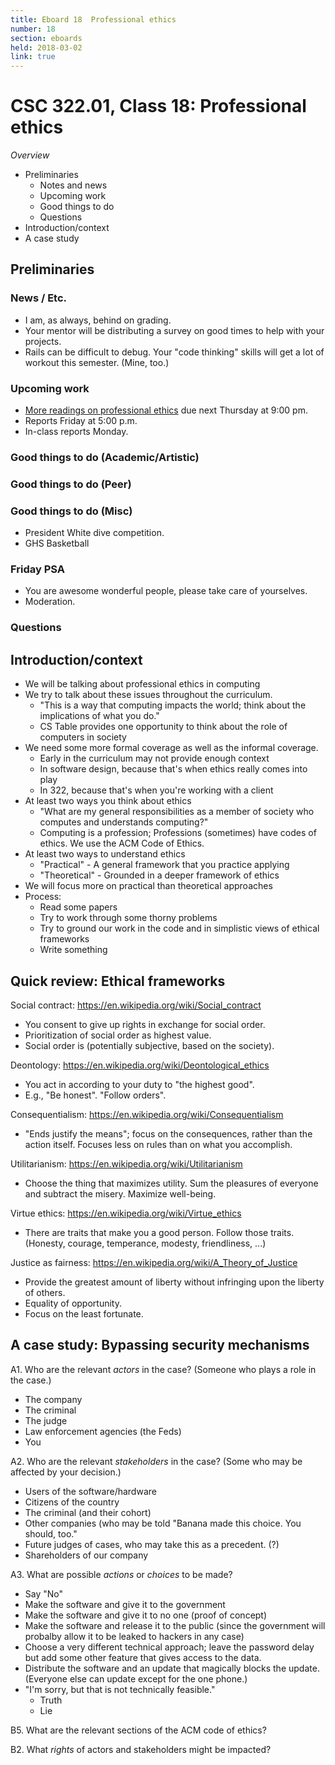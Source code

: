 ```yaml
---
title: Eboard 18  Professional ethics
number: 18
section: eboards
held: 2018-03-02
link: true
---
```

CSC 322.01, Class 18:  Professional ethics
==========================================

_Overview_

* Preliminaries
    * Notes and news
    * Upcoming work
    * Good things to do
    * Questions
* Introduction/context
* A case study

Preliminaries
-------------

### News / Etc.

* I am, as always, behind on grading.
* Your mentor will be distributing a survey on good times to help with
  your projects.
* Rails can be difficult to debug.  Your "code thinking" skills will get
  a lot of workout this semester.  (Mine, too.)

### Upcoming work

* [More readings on professional ethics](../readings/ethics02) due next
  Thursday at 9:00 pm.
* Reports Friday at 5:00 p.m.
* In-class reports Monday.

### Good things to do (Academic/Artistic)

### Good things to do (Peer)

### Good things to do (Misc)

* President White dive competition.
* GHS Basketball

### Friday PSA

* You are awesome wonderful people, please take care of yourselves.
* Moderation.

### Questions

Introduction/context
--------------------

* We will be talking about professional ethics in computing
* We try to talk about these issues throughout the curriculum.
    * "This is a way that computing impacts the world; think about the implications
      of what you do."
    * CS Table provides one opportunity to think about the role of computers
      in society
* We need some more formal coverage as well as the informal coverage.
    * Early in the curriculum may not provide enough context
    * In software design, because that's when ethics really comes into play
    * In 322, because that's when you're working with a client
* At least two ways you think about ethics
    * "What are my general responsibilities as a member of society who computes
      and understands computing?"
    * Computing is a profession; Professions (sometimes) have codes of ethics.
      We use the ACM Code of Ethics.
* At least two ways to understand ethics
    * "Practical" - A general framework that you practice applying
    * "Theoretical" - Grounded in a deeper framework of ethics
* We will focus more on practical than theoretical approaches
* Process:
    * Read some papers
    * Try to work through some thorny problems
    * Try to ground our work in the code and in simplistic views of ethical
      frameworks
    * Write something

Quick review: Ethical frameworks
--------------------------------

Social contract: <https://en.wikipedia.org/wiki/Social_contract>

* You consent to give up rights in exchange for social order.
* Prioritization of social order as highest value.
* Social order is (potentially subjective, based on the society).

Deontology: <https://en.wikipedia.org/wiki/Deontological_ethics>

* You act in according to your duty to "the highest good".
* E.g., "Be honest".  "Follow orders".

Consequentialism: <https://en.wikipedia.org/wiki/Consequentialism>

* "Ends justify the means"; focus on the consequences, rather than the
  action itself.  Focuses less on rules than on what you accomplish.

Utilitarianism: <https://en.wikipedia.org/wiki/Utilitarianism>

* Choose the thing that maximizes utility.  Sum the pleasures of everyone
  and subtract the misery.  Maximize well-being.

Virtue ethics: <https://en.wikipedia.org/wiki/Virtue_ethics>

* There are traits that make you a good person.  Follow those traits.
  (Honesty, courage, temperance, modesty, friendliness, ...)

Justice as fairness: <https://en.wikipedia.org/wiki/A_Theory_of_Justice>

* Provide the greatest amount of liberty without infringing upon the liberty
  of others.
* Equality of opportunity.
* Focus on the least fortunate.

A case study: Bypassing security mechanisms
-------------------------------------------

A1. Who are the relevant *actors* in the case?  (Someone who plays a role
in the case.)

* The company
* The criminal
* The judge
* Law enforcement agencies (the Feds)
* You

A2. Who are the relevant *stakeholders* in the case?  (Some who may be affected
by your decision.)

* Users of the software/hardware
* Citizens of the country
* The criminal (and their cohort)
* Other companies (who may be told "Banana made this choice.  You should, too."
* Future judges of cases, who may take this as a precedent. (?)
* Shareholders of our company

A3. What are possible *actions* or *choices* to be made?

* Say "No"
* Make the software and give it to the government
* Make the software and give it to no one (proof of concept)
* Make the software and release it to the public (since the government will
  probalby allow it to be leaked to hackers in any case)
* Choose a very different technical approach; leave the password delay but add
  some other feature that gives access to the data.
* Distribute the software and an update that magically blocks the update.
  (Everyone else can update except for the one phone.)
* "I'm sorry, but that is not technically feasible."
    * Truth
    * Lie

B5. What are the relevant sections of the ACM code of ethics?

B2. What *rights* of actors and stakeholders might be impacted?


